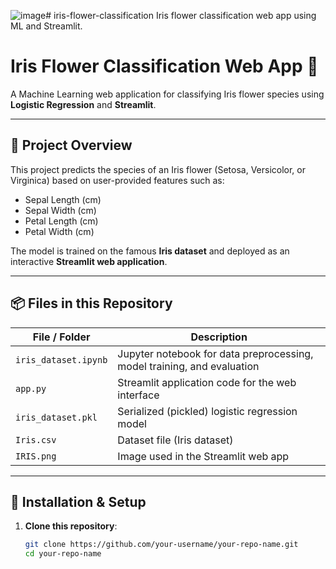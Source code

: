 ![image](https://github.com/user-attachments/assets/2175602c-c55e-4e34-965a-55623194adcc)# iris-flower-classification
Iris flower classification web app using ML and Streamlit.
# Iris Flower Classification Web App 🌸

A Machine Learning web application for classifying Iris flower species using **Logistic Regression** and **Streamlit**.

---

## 🚀 Project Overview

This project predicts the species of an Iris flower (Setosa, Versicolor, or Virginica) based on user-provided features such as:
- Sepal Length (cm)
- Sepal Width (cm)
- Petal Length (cm)
- Petal Width (cm)

The model is trained on the famous **Iris dataset** and deployed as an interactive **Streamlit web application**.

---

## 📦 Files in this Repository

| File / Folder | Description |
|--------------|-------------|
| `iris_dataset.ipynb` | Jupyter notebook for data preprocessing, model training, and evaluation |
| `app.py` | Streamlit application code for the web interface |
| `iris_dataset.pkl` | Serialized (pickled) logistic regression model |
| `Iris.csv` | Dataset file (Iris dataset) |
| `IRIS.png` | Image used in the Streamlit web app |

---

## 🔧 Installation & Setup

1. **Clone this repository**:
   ```bash
   git clone https://github.com/your-username/your-repo-name.git
   cd your-repo-name
